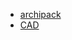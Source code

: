 - [archipack](https://blender-addons.org/archipack-addon/)
- [CAD](https://blender-archipack.gumroad.com/l/nQVcS)